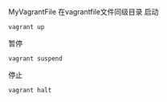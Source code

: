MyVagrantFile
在vagrantfile文件同级目录
启动
```bash
vagrant up
```
暂停
```bash
vagrant suspend
```
停止
```bash
vagrant halt
```
